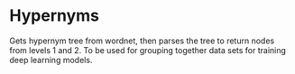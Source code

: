 # Hypernyms

Gets hypernym tree from wordnet, then parses the tree to return nodes from levels 1 and 2. To be used for grouping together data sets for training deep learning models.
